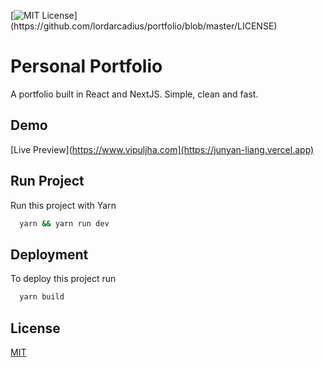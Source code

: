 
[![MIT License](https://img.shields.io/apm/l/atomic-design-ui.svg?)](https://github.com/lordarcadius/portfolio/blob/master/LICENSE)

  
# Personal Portfolio

A portfolio built in React and NextJS. Simple, clean and fast.

  
## Demo

[Live Preview](https://www.vipuljha.com](https://junyan-liang.vercel.app)

## Run Project 

Run this project with Yarn

```bash 
  yarn && yarn run dev
```
    
## Deployment

To deploy this project run

```bash
  yarn build
```



  
## License

[MIT](https://github.com/lordarcadius/portfolio/blob/master/LICENSE)

  
